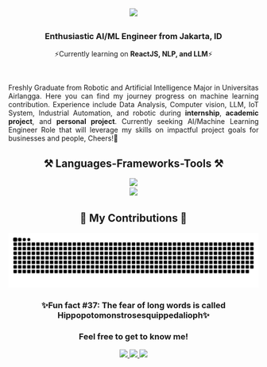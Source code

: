 <h1 align="center">
    <img src="https://readme-typing-svg.demolab.com?font=Press+Start+2P&duration=4000&pause=500&color=6B09C5&center=true&width=435&lines=Hey%2C+It's+Me!;UrFavouriteB0i%F0%9F%A4%99;Welcome+to+my+profile+" />
</h1>

<h3 align="center">Enthusiastic AI/ML Engineer from Jakarta, ID</h3>
<div align="center">
     
 ⚡️Currently learning on **ReactJS, NLP, and LLM**⚡️
 
</div>
 
<br/>
 
<div align="justify">
 
 Freshly Graduate from Robotic and Artificial Intelligence Major in Universitas Airlangga. Here you can find my journey         progress on machine learning contribution. Experience include Data Analysis, Computer vision, LLM, IoT System, Industrial Automation, and robotic during **internship**, **academic project**, and **personal project**. Currently seeking AI/Machine Learning Engineer Role that will leverage my skills on impactful project goals for businesses and people, Cheers!👾

 </div>
 
 <h2 align="center">⚒️ Languages-Frameworks-Tools ⚒️</h2>
 <div align="center">
    <img src="https://skillicons.dev/icons?i=arduino,figma,vscode,github,git" /><br/>
    <img src="https://skillicons.dev/icons?i=py,cpp,qt,cs,mysql,flask,react"/>
 </div>

<div align="center">
  <h2>🐍 My Contributions 🐍</h2>
  <img alt="snake eating my contributions" src="https://raw.githubusercontent.com/UrFavouriteB0i/UrFavouriteB0i/output/github-contribution-grid-snake.svg" />

</div>

<h3 align="center">✨Fun fact #37: The fear of long words is called Hippopotomonstrosesquippedalioph✨</h3>
<h3 align="center">Feel free to get to know me!</h3>

<div align="center">

<a href="mailto:zhilaanabdrsyd@gmail.com">
<img src="https://img.shields.io/badge/Gmail-333333?style=for-the-badge&logo=gmail&logoColor=red" />
</a>
<a href="https://www.linkedin.com/in/zhilaan-rusmawan/" target="_blank">
<img src="https://img.shields.io/badge/LinkedIn-0077B5?style=for-the-badge&logo=linkedin&logoColor=white" target="_blank" />
</a>
<a href="https://www.instagram.com/zhilaanabdrrsyd" target="_blank">
 <img src="https://img.shields.io/badge/Instagram-FF5722?style=for-the-badge&logo=instagram&logoColor=white" target="_blank" />
</a>

<div/>

